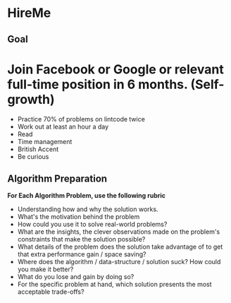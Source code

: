 # HireMe

Goal
-----------------
# **Join Facebook or Google or relevant full-time position in 6 months. (Self-growth)**
  * Practice 70% of problems on lintcode twice
  * Work out at least an hour a day
  * Read
  * Time management 
  * British Accent
  * Be curious

Algorithm Preparation
--------------------
**For Each Algorithm Problem, use the following rubric**
* Understanding how and why the solution works. 
* What's the motivation behind the problem
* How could you use it to solve real-world problems? 
* What are the insights, the clever observations made on the problem's constraints that make the solution possible? 
* What details of the problem does the solution take advantage of to get that extra performance gain / space saving? 
* Where does the algorithm / data-structure / solution suck? How could you make it better? 
* What do you lose and gain by doing so? 
* For the specific problem at hand, which solution presents the most acceptable trade-offs?
